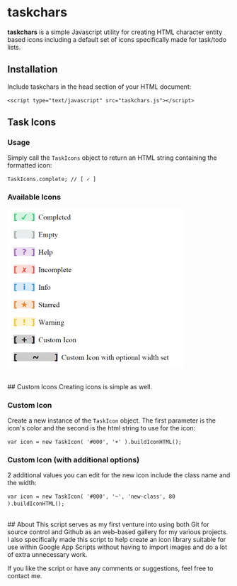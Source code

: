 # taskchars
**taskchars** is a simple Javascript utility for creating HTML character entity based icons including a default set of icons specifically made for task/todo lists.

## Installation
Include taskchars in the head section of your HTML document:

	<script type="text/javascript" src="taskchars.js"></script>

## Task Icons

### Usage
Simply call the `TaskIcons` object to return an HTML string containing the formatted icon:

	TaskIcons.complete; // [ ✓ ]

### Available Icons

![](icons.png)

<br>
## Custom Icons
Creating icons is simple as well.  

### Custom Icon
Create a new instance of the `TaskIcon` object.  The first parameter is the icon's color and the second is the html string to use for the icon:

	var icon = new TaskIcon( '#000', '+' ).buildIconHTML();

### Custom Icon (with additional options)
2 additional values you can edit for the new icon include the class name and the width:

	var icon = new TaskIcon( '#000', '~', 'new-class', 80 ).buildIconHTML();

<br>
## About
This script serves as my first venture into using both Git for source control and Github as an web-based gallery for my various projects.  I also specifically made this script to help create an icon library suitable for use within Google App Scripts without having to import images and do a lot of extra unnecessary work.  

If you like the script or have any comments or suggestions, feel free to contact me.
